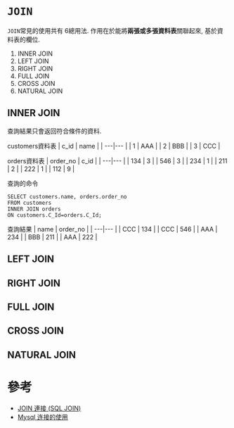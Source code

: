 # `JOIN`
`JOIN`常見的使用共有 6總用法. 作用在於能將**兩張或多張資料表**關聯起來, 基於資料表的欄位.
1. INNER JOIN
2. LEFT JOIN
3. RIGHT JOIN
4. FULL JOIN
5. CROSS JOIN
6. NATURAL JOIN

## INNER JOIN
查詢結果只會返回符合條件的資料.

customers資料表
| c_id | name | 
| ---|--- | 
| 1 | AAA | 
| 2 | BBB | 
| 3 | CCC | 

orders資料表
| order_no | c_id | 
| ---|--- | 
| 134 | 3 | 
| 546 | 3 | 
| 234 | 1 | 
| 211 | 2 | 
| 222 | 1 | 
| 112 | 9 | 

查詢的命令
```shell
SELECT customers.name, orders.order_no
FROM customers
INNER JOIN orders
ON customers.C_Id=orders.C_Id;
```

查詢結果
| name | order_no | 
| ---|--- | 
| CCC | 134 | 
| CCC | 546 | 
| AAA | 234 | 
| BBB | 211 | 
| AAA | 222 | 

## LEFT JOIN

## RIGHT JOIN

## FULL JOIN

## CROSS JOIN

## NATURAL JOIN

# 參考
- [JOIN 連接 (SQL JOIN)](https://www.fooish.com/sql/join.html)
- [Mysql 连接的使用](http://www.runoob.com/mysql/mysql-join.html)

